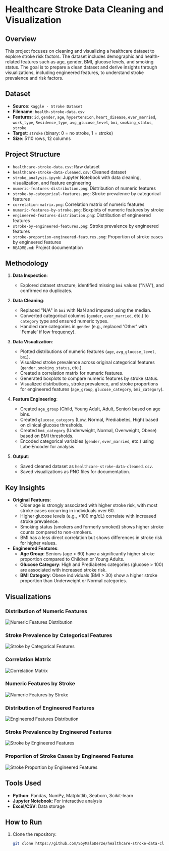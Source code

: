 # Healthcare Stroke Data Cleaning and Visualization

## Overview
This project focuses on cleaning and visualizing a healthcare dataset to explore stroke risk factors. The dataset includes demographic and health-related features such as age, gender, BMI, glucose levels, and smoking status. The goal is to prepare a clean dataset and derive insights through visualizations, including engineered features, to understand stroke prevalence and risk factors.

## Dataset
- **Source**: `Kaggle - Stroke Dataset`
- **Filename**: `health-stroke-data.csv`
- **Features**: `id`, `gender`, `age`, `hypertension`, `heart_disease`, `ever_married`, `work_type`, `Residence_type`, `avg_glucose_level`, `bmi`, `smoking_status`, `stroke`
- **Target**: `stroke` (binary: 0 = no stroke, 1 = stroke)
- **Size**: 5110 rows, 12 columns

## Project Structure
- `healthcare-stroke-data.csv`: Raw dataset
- `healthcare-stroke-data-cleaned.csv`: Cleaned dataset
- `stroke_analysis.ipynb`: Jupyter Notebook with data cleaning, visualization, and feature engineering
- `numeric-features-distribution.png`: Distribution of numeric features
- `stroke-by-categorical-features.png`: Stroke prevalence by categorical features
- `correlation-matrix.png`: Correlation matrix of numeric features
- `numeric-features-by-stroke.png`: Boxplots of numeric features by stroke
- `engineered-features-distribution.png`: Distribution of engineered features
- `stroke-by-engineered-features.png`: Stroke prevalence by engineered features
- `stroke-proportion-engineered-features.png`: Proportion of stroke cases by engineered features
- `README.md`: Project documentation

## Methodology
1. **Data Inspection**:
   - Explored dataset structure, identified missing `bmi` values ("N/A"), and confirmed no duplicates.
2. **Data Cleaning**:
   - Replaced "N/A" in `bmi` with NaN and imputed using the median.
   - Converted categorical columns (`gender`, `ever_married`, etc.) to `category` type and ensured numeric types.
   - Handled rare categories in `gender` (e.g., replaced 'Other' with 'Female' if low frequency).
3. **Data Visualization**:
   - Plotted distributions of numeric features (`age`, `avg_glucose_level`, `bmi`).
   - Visualized stroke prevalence across original categorical features (`gender`, `smoking_status`, etc.).
   - Created a correlation matrix for numeric features.
   - Generated boxplots to compare numeric features by stroke status.
   - Visualized distributions, stroke prevalence, and stroke proportions for engineered features (`age_group`, `glucose_category`, `bmi_category`).
4. **Feature Engineering**:
   - Created `age_group` (Child, Young Adult, Adult, Senior) based on age bins.
   - Created `glucose_category` (Low, Normal, Prediabetes, High) based on clinical glucose thresholds.
   - Created `bmi_category` (Underweight, Normal, Overweight, Obese) based on BMI thresholds.
   - Encoded categorical variables (`gender`, `ever_married`, etc.) using LabelEncoder for analysis.

5. **Output**:
   - Saved cleaned dataset as `healthcare-stroke-data-cleaned.csv`.
   - Saved visualizations as PNG files for documentation.

## Key Insights
- **Original Features**:
  - Older age is strongly associated with higher stroke risk, with most stroke cases occurring in individuals over 60.
  - Higher glucose levels (e.g., >100 mg/dL) correlate with increased stroke prevalence.
  - Smoking status (smokers and formerly smoked) shows higher stroke counts compared to non-smokers.
  - BMI has a less direct correlation but shows differences in stroke risk for higher values.
- **Engineered Features**:
  - **Age Group**: Seniors (age > 60) have a significantly higher stroke proportion compared to Children or Young Adults.
  - **Glucose Category**: High and Prediabetes categories (glucose > 100) are associated with increased stroke risk.
  - **BMI Category**: Obese individuals (BMI > 30) show a higher stroke proportion than Underweight or Normal categories.

## Visualizations
### Distribution of Numeric Features
![Numeric Features Distribution](numeric-features-distribution.png)

### Stroke Prevalence by Categorical Features
![Stroke by Categorical Features](stroke-by-categorical-features.png)

### Correlation Matrix
![Correlation Matrix](correlation-matrix.png)

### Numeric Features by Stroke
![Numeric Features by Stroke](numeric-features-by-stroke.png)

### Distribution of Engineered Features
![Engineered Features Distribution](engineered-features-distribution.png)

### Stroke Prevalence by Engineered Features
![Stroke by Engineered Features](stroke-by-engineered-features.png)

### Proportion of Stroke Cases by Engineered Features
![Stroke Proportion by Engineered Features](stroke-proportion-engineered-features.png)

## Tools Used
- **Python**: Pandas, NumPy, Matplotlib, Seaborn, Scikit-learn
- **Jupyter Notebook**: For interactive analysis
- **Excel/CSV**: Data storage

## How to Run
1. Clone the repository:
   ```bash
   git clone https://github.com/SoyMaloDerze/healthcare-stroke-data-cleaning-visualization.git
